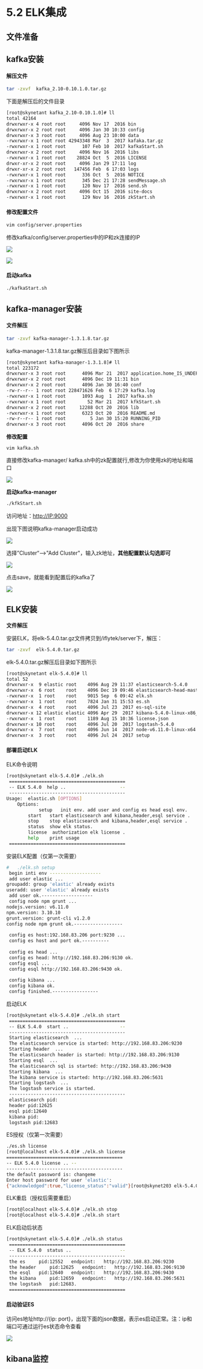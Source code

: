 # 5.2 ELK集成

## 文件准备

## kafka安装

#### 解压文件

```bash
tar -zxvf  kafka_2.10-0.10.1.0.tar.gz
```

下面是解压后的文件目录

```bash
[root@skynetant kafka_2.10-0.10.1.0]# ll
total 42164
drwxrwxr-x 4 root root     4096 Nov 17  2016 bin
drwxrwxr-x 2 root root     4096 Jan 30 10:33 config
drwxrwxr-x 3 root root     4096 Aug 23 10:00 data
-rwxrwxr-x 1 root root 42943348 Mar  3  2017 kafaka.tar.gz
-rwxrwxr-x 1 root root      107 Feb 10  2017 kafkaStart.sh
drwxrwxr-x 2 root root     4096 Nov 16  2016 libs
-rwxrwxr-x 1 root root    28824 Oct  5  2016 LICENSE
drwxr-xr-x 2 root root     4096 Jan 29 17:11 log
drwxr-xr-x 2 root root   147456 Feb  6 17:03 logs
-rwxrwxr-x 1 root root      336 Oct  5  2016 NOTICE
-rwxrwxr-x 1 root root      345 Dec 21 17:28 sendMessage.sh
-rwxrwxr-x 1 root root      120 Nov 17  2016 send.sh
drwxrwxr-x 2 root root     4096 Oct 15  2016 site-docs
-rwxrwxr-x 1 root root      129 Nov 16  2016 zkStart.sh
```

#### 修改配置文件

```bash
vim config/server.properties
```

 修改kafka/config/server.properties中的IP和zk连接的IP

![](../.gitbook/assets/image%20%2827%29.png)

![](../.gitbook/assets/image%20%2824%29.png)

#### 启动kafka

```bash
./kafkaStart.sh
```

## kafka-manager安装

#### 文件解压

```bash
tar -zxvf kafka-manager-1.3.1.8.tar.gz
```

kafka-manager-1.3.1.8.tar.gz解压后目录如下图所示

```bash
[root@skynetant kafka-manager-1.3.1.8]# ll
total 223172
drwxrwxr-x 3 root root      4096 Mar 21  2017 application.home_IS_UNDEFINED
drwxrwxr-x 2 root root      4096 Dec 19 11:31 bin
drwxrwxr-x 2 root root      4096 Jan 30 16:40 conf
-rw-r--r-- 1 root root 228471626 Feb  6 17:29 kafka.log
-rwxrwxr-x 1 root root      1093 Aug  1  2017 kafka.sh
-rwxrwxr-x 1 root root        52 Mar 21  2017 kfkStart.sh
drwxrwxr-x 2 root root     12288 Oct 20  2016 lib
-rwxrwxr-x 1 root root      6323 Oct 20  2016 README.md
-rw-r--r-- 1 root root         5 Jan 30 15:20 RUNNING_PID
drwxrwxr-x 3 root root      4096 Oct 20  2016 share
```

**修改配置**

```text
vim kafka.sh
```

 直接修改kafka-manager/ kafka.sh中的zk配置就行,修改为你使用zk的地址和端口

![](../.gitbook/assets/image%20%2829%29.png)

**启动kafka-manager**

```bash
./kfkStart.sh
```

 访问地址：[http://IP:9000](http://IP:9000)

 出现下图说明kafka-manager启动成功

![](../.gitbook/assets/image%20%2830%29.png)

 选择”Cluster“—&gt;"Add Cluster"，输入zk地址，**其他配置默认勾选即可**

![](../.gitbook/assets/image%20%2823%29.png)

 点击save，就能看到配置后的kafka了

![](../.gitbook/assets/image%20%2812%29.png)

## ELK安装

**文件解压**

 安装ELK，将elk-5.4.0.tar.gz文件拷贝到/iflytek/server下，解压：

```bash
tar -zxvf  elk-5.4.0.tar.gz
```

 elk-5.4.0.tar.gz解压后目录如下图所示

```bash
[root@skynetant elk-5.4.0]# ll
total 52
drwxrwxr-x  9 elastic root    4096 Aug 29 11:37 elasticsearch-5.4.0
drwxrwxr-x  6 root    root    4096 Dec 19 09:46 elasticsearch-head-master
-rwxrwxr-x  1 root    root    9015 Sep  6 09:42 elk.sh
-rwxrwxr-x  1 root    root    7824 Jan 31 15:53 es.sh
drwxrwxr-x  4 root    root    4096 Jul 23  2017 es-sql-site
drwxrwxr-x 12 elastic elastic 4096 Apr 29  2017 kibana-5.4.0-linux-x86_64
-rwxrwxr-x  1 root    root    1189 Aug 15 10:36 license.json
drwxrwxr-x 10 root    root    4096 Jul 20  2017 logstash-5.4.0
drwxrwxr-x  7 root    root    4096 Jun 14  2017 node-v6.11.0-linux-x64
drwxrwxr-x  3 root    root    4096 Jul 24  2017 setup
```

#### **部署启动ELK**

ELK命令说明

```bash
[root@skynetant elk-5.4.0]# ./elk.sh
 ===========================================
 -- ELK 5.4.0  help ..                    --
 -------------------------------------------
Usage:  elastic.sh [OPTIONS]
    Options:
            setup   init env. add user and config es head esql env.
        start   start elasticsearch and kibana,header,esql service .
        stop    stop elasticsearch and kibana,header,esql service .
        status  show elk status.
        license  authorization elk license .
        help    print usage
 ===========================================
```

安装ELK配置（仅第一次需要）

```bash
#   ./elk.sh setup
 begin inti env -------------------
 add user elastic ...
groupadd: group 'elastic' already exists
useradd: user 'elastic' already exists
 add user ok.-------------------
 config node npm grunt ...
nodejs.version: v6.11.0
npm.version: 3.10.10
grunt.version: grunt-cli v1.2.0
config node npm grunt ok.------------------
   
 config es host:192.168.83.206 port:9230 ...
 config es host and port ok.----------
   
 config es head ...
 config es head: http://192.168.83.206:9130 ok.
 config esql ...
 config esql http://192.168.83.206:9430 ok.
   
 config kibana ...
 config kibana ok.
 config finished.-----------------
```

启动ELK

```bash
[root@skynetant elk-5.4.0]# ./elk.sh start
 ===========================================
 -- ELK 5.4.0  start ..                   --
 -------------------------------------------
 Starting elasticsearch  ...  
 The elasticsearch service is started: http://192.168.83.206:9230
 Starting header  ...  
 The elasticsearch header is started: http://192.168.83.206:9130
 Starting esql  ...  
 The elasticsearch sql is started: http://192.168.83.206:9430
 Starting kibana  ...  
 The kibana service is started: http://192.168.83.206:5631
 Starting logstash  ...  
 The logstash service is started.
 -------------------------------------------
 elasticsearch pid:
 header pid:12625
 esql pid:12640
 kibana pid:
 logstash pid:12683
```

ES授权（仅第一次需要）

```bash
./es.sh license
[root@localhost elk-5.4.0]# ./elk.sh license
===========================================
-- ELK 5.4.0 license .. --
-------------------------------------------
the default password is: changeme
Enter host password for user 'elastic':
{"acknowledged":true,"license_status":"valid"}[root@skynet203 elk-5.4.0]#
```

ELK重启（授权后需要重启）

```bash
[root@localhost elk-5.4.0]# ./elk.sh stop
[root@localhost elk-5.4.0]# ./elk.sh start
```

ELK启动后状态 

```bash
[root@skynetant elk-5.4.0]# ./elk.sh status
 ===========================================
 -- ELK 5.4.0  status ..                  --
 -------------------------------------------
 the es     pid:12552   endpoint:   http://192.168.83.206:9230
 the header     pid:12625   endpoint:   http://192.168.83.206:9130
 the esql   pid:12640   endpoint:   http://192.168.83.206:9430
 the kibana     pid:12659   endpoint:   http://192.168.83.206:5631
 the logstash   pid:12683.
 ===========================================
```

#### **启动验证ES**

 访问es地址http://{ip: port}，出现下面的json数据，表示es启动正常。注：ip和端口可通过运行es状态命令查看

![](../.gitbook/assets/image%20%2811%29.png)

## kibana监控

